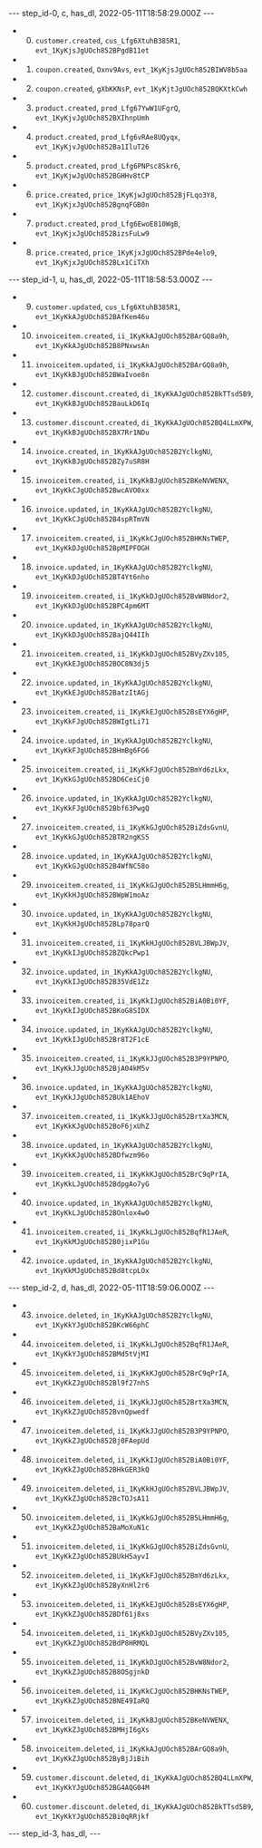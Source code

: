 --- step_id-0, c, has_dl, 2022-05-11T18:58:29.000Z ---
- 0. `customer.created`, `cus_Lfg6XtuhB385R1`, `evt_1KyKjsJgUOch852BPgdB11et`
- 1. `coupon.created`, `Oxnv9Avs`, `evt_1KyKjsJgUOch852BIWV8b5aa`
- 2. `coupon.created`, `gXbKKNsP`, `evt_1KyKjtJgUOch852BQKXtkCwh`
- 3. `product.created`, `prod_Lfg67YwW1UFgrQ`, `evt_1KyKjvJgUOch852BXIhnpUmh`
- 4. `product.created`, `prod_Lfg6vRAe8UQyqx`, `evt_1KyKjvJgUOch852Ba1IluT26`
- 5. `product.created`, `prod_Lfg6PNPsc8Skr6`, `evt_1KyKjwJgUOch852BGHHv8tCP`
- 6. `price.created`, `price_1KyKjwJgUOch852BjFLqo3Y8`, `evt_1KyKjxJgUOch852BgnqFGB0n`
- 7. `product.created`, `prod_Lfg6EwoE810WgB`, `evt_1KyKjxJgUOch852BizsFuLw9`
- 8. `price.created`, `price_1KyKjxJgUOch852BPde4elo9`, `evt_1KyKjxJgUOch852BLx1CiTXh`


--- step_id-1, u, has_dl, 2022-05-11T18:58:53.000Z ---
- 9. `customer.updated`, `cus_Lfg6XtuhB385R1`, `evt_1KyKkAJgUOch852BAfKem46u`
- 10. `invoiceitem.created`, `ii_1KyKkAJgUOch852BArGQ8a9h`, `evt_1KyKkAJgUOch852B8PNxwsAn`
- 11. `invoiceitem.updated`, `ii_1KyKkAJgUOch852BArGQ8a9h`, `evt_1KyKkBJgUOch852BWaIvoe8n`
- 12. `customer.discount.created`, `di_1KyKkAJgUOch852BkTTsd5B9`, `evt_1KyKkBJgUOch852BauLkD6Iq`
- 13. `customer.discount.created`, `di_1KyKkAJgUOch852BQ4LLmXPW`, `evt_1KyKkBJgUOch852BX7Rr1NDu`
- 14. `invoice.created`, `in_1KyKkAJgUOch852B2YclkgNU`, `evt_1KyKkBJgUOch852BZy7uSR8H`
- 15. `invoiceitem.created`, `ii_1KyKkBJgUOch852BKeNVWENX`, `evt_1KyKkCJgUOch852BwcAVO0xx`
- 16. `invoice.updated`, `in_1KyKkAJgUOch852B2YclkgNU`, `evt_1KyKkCJgUOch852B4spRTmVN`
- 17. `invoiceitem.created`, `ii_1KyKkCJgUOch852BHKNsTWEP`, `evt_1KyKkDJgUOch852BpMIPFOGH`
- 18. `invoice.updated`, `in_1KyKkAJgUOch852B2YclkgNU`, `evt_1KyKkDJgUOch852BT4Yt6nho`
- 19. `invoiceitem.created`, `ii_1KyKkDJgUOch852BvW8Ndor2`, `evt_1KyKkDJgUOch852BPC4pm6MT`
- 20. `invoice.updated`, `in_1KyKkAJgUOch852B2YclkgNU`, `evt_1KyKkDJgUOch852BajQ44IIh`
- 21. `invoiceitem.created`, `ii_1KyKkDJgUOch852BVyZXv105`, `evt_1KyKkEJgUOch852BOC8N3dj5`
- 22. `invoice.updated`, `in_1KyKkAJgUOch852B2YclkgNU`, `evt_1KyKkEJgUOch852BatzItAGj`
- 23. `invoiceitem.created`, `ii_1KyKkEJgUOch852BsEYX6gHP`, `evt_1KyKkFJgUOch852BWIgtLi71`
- 24. `invoice.updated`, `in_1KyKkAJgUOch852B2YclkgNU`, `evt_1KyKkFJgUOch852BHmBg6FG6`
- 25. `invoiceitem.created`, `ii_1KyKkFJgUOch852BmYd6zLkx`, `evt_1KyKkGJgUOch852BD6CeiCj0`
- 26. `invoice.updated`, `in_1KyKkAJgUOch852B2YclkgNU`, `evt_1KyKkFJgUOch852Bbf63PwgQ`
- 27. `invoiceitem.created`, `ii_1KyKkGJgUOch852BiZdsGvnU`, `evt_1KyKkGJgUOch852BTR2ngKS5`
- 28. `invoice.updated`, `in_1KyKkAJgUOch852B2YclkgNU`, `evt_1KyKkGJgUOch852B4WfNC58o`
- 29. `invoiceitem.created`, `ii_1KyKkGJgUOch852B5LHmmH6g`, `evt_1KyKkHJgUOch852BWpW1moAz`
- 30. `invoice.updated`, `in_1KyKkAJgUOch852B2YclkgNU`, `evt_1KyKkHJgUOch852BLp78parQ`
- 31. `invoiceitem.created`, `ii_1KyKkHJgUOch852BVLJBWpJV`, `evt_1KyKkIJgUOch852BZQkcPwp1`
- 32. `invoice.updated`, `in_1KyKkAJgUOch852B2YclkgNU`, `evt_1KyKkIJgUOch852B35VdE1Zz`
- 33. `invoiceitem.created`, `ii_1KyKkIJgUOch852BiA0Bi0YF`, `evt_1KyKkIJgUOch852BKoG8SIDX`
- 34. `invoice.updated`, `in_1KyKkAJgUOch852B2YclkgNU`, `evt_1KyKkIJgUOch852Br8T2F1cE`
- 35. `invoiceitem.created`, `ii_1KyKkJJgUOch852B3P9YPNPO`, `evt_1KyKkJJgUOch852BjA04kM5v`
- 36. `invoice.updated`, `in_1KyKkAJgUOch852B2YclkgNU`, `evt_1KyKkJJgUOch852BUk1AEhoV`
- 37. `invoiceitem.created`, `ii_1KyKkJJgUOch852BrtXa3MCN`, `evt_1KyKkKJgUOch852BoF6jxUhZ`
- 38. `invoice.updated`, `in_1KyKkAJgUOch852B2YclkgNU`, `evt_1KyKkKJgUOch852BDfwzm96o`
- 39. `invoiceitem.created`, `ii_1KyKkKJgUOch852BrC9qPrIA`, `evt_1KyKkLJgUOch852BdpgAo7yG`
- 40. `invoice.updated`, `in_1KyKkAJgUOch852B2YclkgNU`, `evt_1KyKkLJgUOch852BOnlox4wO`
- 41. `invoiceitem.created`, `ii_1KyKkLJgUOch852BqfR1JAeR`, `evt_1KyKkMJgUOch852B0jixP1Gu`
- 42. `invoice.updated`, `in_1KyKkAJgUOch852B2YclkgNU`, `evt_1KyKkMJgUOch852Bd8tcpLOx`


--- step_id-2, d, has_dl, 2022-05-11T18:59:06.000Z ---
- 43. `invoice.deleted`, `in_1KyKkAJgUOch852B2YclkgNU`, `evt_1KyKkYJgUOch852BKcW66phC`
- 44. `invoiceitem.deleted`, `ii_1KyKkLJgUOch852BqfR1JAeR`, `evt_1KyKkYJgUOch852BMd5tVjMI`
- 45. `invoiceitem.deleted`, `ii_1KyKkKJgUOch852BrC9qPrIA`, `evt_1KyKkZJgUOch852Bl9f27nhS`
- 46. `invoiceitem.deleted`, `ii_1KyKkJJgUOch852BrtXa3MCN`, `evt_1KyKkZJgUOch852BvnQpwedf`
- 47. `invoiceitem.deleted`, `ii_1KyKkJJgUOch852B3P9YPNPO`, `evt_1KyKkZJgUOch852Bj0FAepUd`
- 48. `invoiceitem.deleted`, `ii_1KyKkIJgUOch852BiA0Bi0YF`, `evt_1KyKkZJgUOch852BHkGER3kQ`
- 49. `invoiceitem.deleted`, `ii_1KyKkHJgUOch852BVLJBWpJV`, `evt_1KyKkZJgUOch852BcTOJsA11`
- 50. `invoiceitem.deleted`, `ii_1KyKkGJgUOch852B5LHmmH6g`, `evt_1KyKkZJgUOch852BaMoXuN1c`
- 51. `invoiceitem.deleted`, `ii_1KyKkGJgUOch852BiZdsGvnU`, `evt_1KyKkZJgUOch852BUkH5ayvI`
- 52. `invoiceitem.deleted`, `ii_1KyKkFJgUOch852BmYd6zLkx`, `evt_1KyKkZJgUOch852ByXnHl2r6`
- 53. `invoiceitem.deleted`, `ii_1KyKkEJgUOch852BsEYX6gHP`, `evt_1KyKkZJgUOch852BDf61j8xs`
- 54. `invoiceitem.deleted`, `ii_1KyKkDJgUOch852BVyZXv105`, `evt_1KyKkZJgUOch852BdP8HRMQL`
- 55. `invoiceitem.deleted`, `ii_1KyKkDJgUOch852BvW8Ndor2`, `evt_1KyKkZJgUOch852B8OSgjnkD`
- 56. `invoiceitem.deleted`, `ii_1KyKkCJgUOch852BHKNsTWEP`, `evt_1KyKkZJgUOch852BNE49IaRQ`
- 57. `invoiceitem.deleted`, `ii_1KyKkBJgUOch852BKeNVWENX`, `evt_1KyKkZJgUOch852BMHjI6gXs`
- 58. `invoiceitem.deleted`, `ii_1KyKkAJgUOch852BArGQ8a9h`, `evt_1KyKkZJgUOch852ByBjJiBih`
- 59. `customer.discount.deleted`, `di_1KyKkAJgUOch852BQ4LLmXPW`, `evt_1KyKkYJgUOch852BG4AQG04M`
- 60. `customer.discount.deleted`, `di_1KyKkAJgUOch852BkTTsd5B9`, `evt_1KyKkYJgUOch852Bi0qRRjkf`


--- step_id-3, has_dl,  ---


